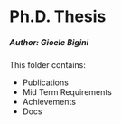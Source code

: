 # Ph.D. Thesis 
##### Author: Gioele Bigini

This folder contains:
- Publications
- Mid Term Requirements
- Achievements
- Docs
